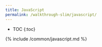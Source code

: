 ```yaml
---
title: JavaScript
permalink: /walkthrough-slim/javascript/
---
```


* TOC
{:toc}

{% include /common/javascript.md %}
